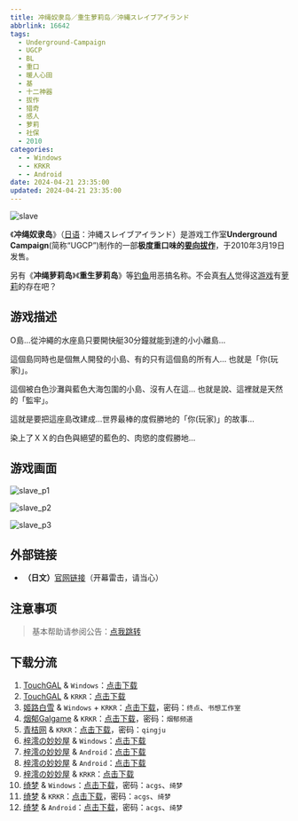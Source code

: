 ```yaml
---
title: 冲绳奴隶岛／重生萝莉岛／沖縄スレイブアイランド
abbrlink: 16642
tags:
  - Underground-Campaign
  - UGCP
  - BL
  - 重口
  - 暖人心田
  - 基
  - 十二神器
  - 拔作
  - 猎奇
  - 感人
  - 萝莉
  - 社保
  - 2010
categories:
  - - Windows
  - - KRKR
  - - Android
date: 2024-04-21 23:35:00
updated: 2024-04-21 23:35:00
---
```


![slave](https://unpkg.com/galgame/img/slave.webp)

《**冲绳奴隶岛**》（[日语](https://zh.moegirl.org.cn/日语)：沖縄スレイブアイランド）是游戏工作室**Underground Campaign**(简称“UGCP”)制作的一部**极度重口味的[㚻向](https://zh.moegirl.org.cn/㚻向)[拔作](https://zh.moegirl.org.cn/拔作)**，于2010年3月19日发售。

<!-- more -->

另有《**冲绳萝莉岛**》《**重生萝莉岛**》等[钓鱼](https://zh.moegirl.org.cn/钓鱼(网络用语))用恶搞名称。不会真[有人](https://zh.moegirl.org.cn/有人)觉得这[游戏](https://zh.moegirl.org.cn/游戏)有[萝莉](https://zh.moegirl.org.cn/萝莉)的存在吧？

## 游戏描述

O島…從沖繩的水座島只要開快艇30分鐘就能到達的小小離島…

這個島同時也是個無人開發的小島、有的只有這個島的所有人…
也就是「你(玩家)」。

這個被白色沙灘與藍色大海包圍的小島、沒有人在這…
也就是說、這裡就是天然的「監牢」。

這就是要把這座島改建成…世界最棒的度假勝地的「你(玩家)」的故事…

染上了ＸＸ的白色與絕望的藍色的、肉慾的度假勝地…

## 游戏画面

![slave_p1](https://unpkg.com/galgame/img/slave_p1.webp)

![slave_p2](https://unpkg.com/galgame/img/slave_p2.webp)

![slave_p3](https://unpkg.com/galgame/img/slave_p3.webp)

## 外部链接

- **（日文）**[官网链接](http://ugcp.sakura.ne.jp/slave/index.html)（开幕雷击，请当心）

## 注意事项

> 基本帮助请参阅公告：[点我跳转](/p/announcement/)

## 下载分流

1. [TouchGAL](https://www.touchgal.com/) & `Windows`：[点击下载](https://pan.touchgal.net/s/7v6HX)
2. [TouchGAL](https://www.touchgal.com/) & `KRKR`：[点击下载](https://pan.touchgal.net/s/mZksx)
3. [姬路白雪](https://pan.jlbx.xyz/) & `Windows` + `KRKR`：[点击下载](https://pan.jlbx.xyz/?s=%E9%87%8D%E7%94%9F%E8%90%9D%E8%8E%89%E5%B2%9B)，密码：`终点`、`书想工作室`
4. [烟郁Galgame](https://yanyugal.top/) & `KRKR`：[点击下载](https://yanyugal.top/d/disk1/%E5%B0%8F%E5%B0%8F%E7%9A%84%E5%88%86%E4%BA%AB%EF%BC%88PC%EF%BC%86%E5%AE%89%E5%8D%93%EF%BC%89/%E5%AE%89%E5%8D%93/krkr/%E9%87%8D%E7%94%9F%E8%90%9D%E8%8E%89%E5%B2%9B.7z)，密码：`烟郁频道`
5. [青桔网](https://qingju.org/) & `KRKR`：[点击下载](https://www.qingju.org/3242.html)，密码：`qingju`
6. [梓澪の妙妙屋](https://zi0.cc/) & `Windows`：[点击下载](https://zi0.cc/d/%2C%E3%80%90RPG-%E8%A7%92%E8%89%B2%E6%89%AE%E6%BC%94%E6%B8%B8%E6%88%8F%E3%80%91/%E3%80%90PC%2B%E5%AE%89%E5%8D%93%E3%80%91%E9%87%8D%E7%94%9F%E8%90%9D%E8%8E%89%E5%B2%9B%EF%BC%88%E5%86%B2%E7%BB%B3%E5%A5%B4%E9%9A%B6%E5%B2%9B%EF%BC%89/PC-%E9%87%8D%E7%94%9F%E8%90%9D%E8%8E%89%E5%B2%9B.zip?sign=eWeH5EqIYe3C7z4kpnLrdkDtYWoRdo5kIedUIV_J7PE=:0)
7. [梓澪の妙妙屋](https://zi0.cc/) & `Android`：[点击下载](https://zi0.cc/d/%2C%E3%80%90RPG-%E8%A7%92%E8%89%B2%E6%89%AE%E6%BC%94%E6%B8%B8%E6%88%8F%E3%80%91/%E3%80%90PC%2B%E5%AE%89%E5%8D%93%E3%80%91%E9%87%8D%E7%94%9F%E8%90%9D%E8%8E%89%E5%B2%9B%EF%BC%88%E5%86%B2%E7%BB%B3%E5%A5%B4%E9%9A%B6%E5%B2%9B%EF%BC%89/%E9%87%8D%E7%94%9F%E8%90%9D%E8%8E%89%E5%B2%9B.apk?sign=0n3fZmiKgSsumvhChkzSE9QM-OQadqV7Cv2IqWpH-kM=:0)
8. [梓澪の妙妙屋](https://zi0.cc/) & `Android`：[点击下载](https://zi0.cc/d/%60%E3%80%90%E5%BD%92%20%E6%A1%A3%E3%80%91/%E3%80%90%E5%AE%89%E5%8D%93%E5%90%88%E9%9B%86%E3%80%91/008/%E9%87%8D%E7%94%9F%E8%90%9D%E8%8E%89%E5%B2%9B.apk?sign=WnRAYqG9rWEdPfcqRomxrlcdPmYioWvzkWKRCQ8OLN8=:0)
9. [梓澪の妙妙屋](https://zi0.cc/) & `KRKR`：[点击下载](https://zi0.cc/%60%E3%80%90%E5%BD%92%20%E6%A1%A3%E3%80%91/%E3%80%90KRKR%E5%90%88%E9%9B%86%E3%80%91/2/%E9%87%8D%E7%94%9F%E8%90%9D%E8%8E%89%E5%B2%9B.exe?from=search)
10. [绮梦](https://acgs.one/) & `Windows`：[点击下载](https://acgs.one/down_html/?url=game/%E9%87%8D%E7%94%9F%E8%90%9D%E8%8E%89%E5%B2%9B&name=%E9%87%8D%E7%94%9F%E8%90%9D%E8%8E%89%E5%B2%9B)，密码：`acgs`、`绮梦`
11. [绮梦](https://acgs.one/) & `KRKR`：[点击下载](https://acgs.one/down_html/?url=game/%E9%87%8D%E7%94%9F%E8%90%9D%E8%8E%89%E5%B2%9B_KRKR&name=%E9%87%8D%E7%94%9F%E8%90%9D%E8%8E%89%E5%B2%9BKRKR)，密码：`acgs`、`绮梦`
12. [绮梦](https://acgs.one/) & `Android`：[点击下载](https://acgs.one/down_html/?url=game/%E9%87%8D%E7%94%9F%E8%90%9D%E8%8E%89%E5%B2%9B_%E5%AE%89%E5%8D%93%E7%9B%B4%E8%A3%85&name=%E9%87%8D%E7%94%9F%E8%90%9D%E8%8E%89%E5%B2%9B%E5%AE%89%E5%8D%93%E7%9B%B4%E8%A3%85)，密码：`acgs`、`绮梦`
